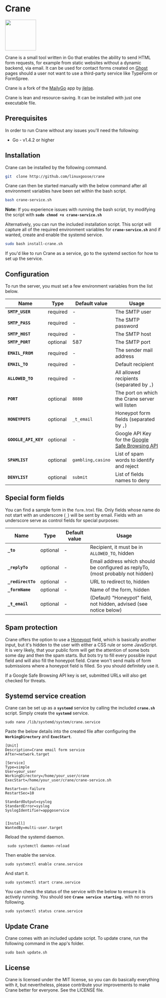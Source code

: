 # Crane

<img src="https://jordansukenik.com/content/images/size/w750/2021/05/crane-traced.png" width="100">

Crane is a small tool written in Go that enables the ability to send HTML form requests, for example from static websites without a dynamic backend, via email. It can be used for contact forms created on [Ghost](https://ghost.org) pages should a user not want to use a third-party service like TypeForm or FormSpree.

Crane is a fork of the [MailyGo](https://codeberg.org/jlelse/MailyGo) app by [jlelse](https://jlelse.dev/).

Crane is lean and resource-saving. It can be installed with just one executable file.

## Prerequisites

In order to run Crane without any issues you'll need the following:
* Go - v1.4.2 or higher

## Installation

Crane can be installed by the following command.

```bash
git  clone http://github.com/linuxgoose/crane
```

Crane can then be started manually with the below command after all environment variables have been set within the bash script.

```bash
bash crane-service.sh
```

**Note:** If you experience issues with running the bash script, try modifying the script with **`sudo chmod +x crane-service.sh`**

Alternatively, you can run the included installation script. This script will capture all of the required environment variables for **`crane-service.sh`** and if wanted, create and enable the systemd service.

```bash
sudo bash install-crane.sh
```

If you'd like to run Crane as a service, go to the systemd section for how to set up the service.

## Configuration

To run the server, you must set a few environment variables from the list below.

| Name | Type | Default value | Usage |
|---|---|---|---|
| **`SMTP_USER`** | required | - | The SMTP user |
| **`SMTP_PASS`** | required | - | The SMTP password |
| **`SMTP_HOST`** | required | - | The SMTP host |
| **`SMTP_PORT`** | optional | 587 | The SMTP port |
| **`EMAIL_FROM`** | required | - | The sender mail address |
| **`EMAIL_TO`** | required | - | Default recipient |
| **`ALLOWED_TO`** | required | - | All allowed recipients (separated by `,`) |
| **`PORT`** | optional | `8080` | The port on which the Crane server will listen |
| **`HONEYPOTS`** | optional | `_t_email` | Honeypot form fields (separated by `,`) |
| **`GOOGLE_API_KEY`** | optional | - | Google API Key for the [Google Safe Browsing API](https://developers.google.com/safe-browsing/v4/) |
| **`SPAMLIST`** | optional | `gambling,casino` | List of spam words to identify and reject |
| **`DENYLIST`** | optional | `submit` | List of fields names to deny |

## Special form fields

You can find a sample form in the `form.html` file. Only fields whose name do not start with an underscore (`_`) will be sent by email. Fields with an underscore serve as control fields for special purposes:

| Name | Type | Default value | Usage |
|---|---|---|---|
| **`_to`** | optional | - | Recipient, it must be in `ALLOWED_TO`, hidden |
| **`_replyTo`** | optional | - | Email address which should be configured as replyTo, (most probably not hidden) |
| **`_redirectTo`** | optional | - | URL to redirect to, hidden |
| **`_formName`** | optional | - | Name of the form, hidden |
| **`_t_email`** | optional | - | (Default) "Honeypot" field, not hidden, advised (see notice below) |

## Spam protection

Crane offers the option to use a [Honeypot](https://en.wikipedia.org/wiki/Honeypot\_(computing)) field, which is basically another input, but it's hidden to the user with either a CSS rule or some JavaScript. It is very likely, that your public form will get the attention of some bots some day and then the spam starts. But bots try to fill every possible input field and will also fill the honeypot field. Crane won't send mails of form submissions where a honeypot field is filled. So you should definitely use it.

If a Google Safe Browsing API key is set, submitted URLs will also get checked for threats.

## Systemd service creation

Crane can be set up as a **`systemd`** service by calling the included **`crane.sh`** script. Simply create the **`systemd`** service.

```shell
sudo nano /lib/systemd/system/crane.service
```

Paste the below details into the created file after configuring the **`WorkingDirectory`** and **`ExecStart`**.

```shell
[Unit]
Description=Crane email form service
After=network.target

[Service]
Type=simple
User=your_user
WorkingDirectory=/home/your_user/crane
ExecStart=/home/your_user/crane/crane-service.sh

Restart=on-failure
RestartSec=10

StandardOutput=syslog
StandardError=syslog
SyslogIdentifier=appgoservice


[Install]
WantedBy=multi-user.target
```

Reload the systemd daemon.

```shell
 sudo systemctl daemon-reload
```

Then enable the service.

```shell
sudo systemctl enable crane.service
```

And start it.

```shell
sudo systemctl start crane.service
```

You can check the status of the service with the below to ensure it is actively running. You should see **`Crane service starting.`** with no errors following.

```shell
sudo systemctl status crane.service
```

## Update Crane

Crane comes with an included update script. To update crane, run the following command in the app's folder.

```shell
sudo bash update.sh
```

## License

Crane is licensed under the MIT license, so you can do basically everything with it, but nevertheless, please contribute your improvements to make Crane better for everyone. See the LICENSE file.